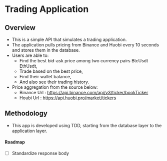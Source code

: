 # Trading Application 
## Overview
* This is a simple API that simulates a trading application.
* The application pulls pricing from Binance and Huobi every 10 seconds and stores them in the database. 
* Users are able to:
  * Find the best bid-ask price among two currency pairs BtcUsdt EthUsdt, 
  * Trade based on the best price, 
  * Find their wallet balance, 
  * And also see their trading history. 
* Price aggregation from the source below:
  * Binance Url : https://api.binance.com/api/v3/ticker/bookTicker
  * Houbi Url : https://api.huobi.pro/market/tickers

## Methodology
* This app is developed using TDD, starting from the database layer to the application layer. 

#### Roadmap
-[ ] Standardize response body